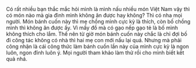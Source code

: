Có rất nhiều bạn thắc mắc hỏi mình là mình nấu nhiều món Việt Nam vậy thì có món nào mà gia đình mình không ăn được hay không? Thì có nha mọi người. Món bánh cuốn này thì mẹ chồng mình cực kỳ là thích, còn bố chồng mình thì không ăn được ấy. Vì mấy đồ mà có gạo nếp gạo tẻ là bố mình không thích cho lắm. Thế nên từ giờ món bánh cuốn này chắc là chỉ đợi bố đi công tác không có nhà thì hai mẹ con mới nấu lại quá. Nhưng mà phải công nhận là cái công thức làm bánh cuốn lần này của mình cực kỳ là ngon luôn, ngon đỉnh luôn ý. Mọi người tham khảo làm thử rồi cho mình biết kết quả nhá.